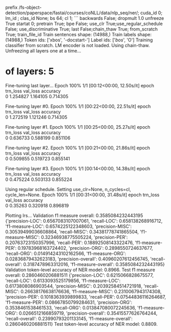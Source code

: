 
prefix /fs-object-detection/paperspace/fastai/courses/coNLL/data/nlp_seq/ner/; cuda_id 0; lm_id ; clas_id None; bs 64; cl 1; ```
backwards False; dropmult 1.0 unfreeze True startat 0; pretrain True; bpe False; use_clr True;use_regular_schedule False; use_discriminative True; last False;chain_thaw True; from_scratch True; train_file_id 
Train sentences shape: (14988,)
Train labels shape: (14988,)
Token ids: ['xbos', '-docstart-']
Label ids: ['_bos_', 'O']
Training classifier from scratch. LM encoder is not loaded.
Using chain-thaw. Unfreezing all layers one at a time...
# of layers: 5
Fine-tuning last layer...
Epoch
100% 1/1 [00:12<00:00, 12.50s/it]
epoch      trn_loss   val_loss   accuracy                   
    0      1.254827   1.164105   0.714305  

Fine-tuning layer #0.
Epoch
100% 1/1 [00:22<00:00, 22.51s/it]
epoch      trn_loss   val_loss   accuracy                   
    0      1.272519   1.121246   0.714305  

Fine-tuning layer #1.
Epoch
100% 1/1 [00:25<00:00, 25.27s/it]
epoch      trn_loss   val_loss   accuracy                    
    0      0.636733   0.588199   0.851106  

Fine-tuning layer #2.
Epoch
100% 1/1 [00:21<00:00, 21.86s/it]
epoch      trn_loss   val_loss   accuracy                    
    0      0.509855   0.519723   0.855141  

Fine-tuning layer #3.
Epoch
100% 1/1 [00:14<00:00, 14.38s/it]
epoch      trn_loss   val_loss   accuracy                    
    0      0.475224   0.503133   0.855224  

Using regular schedule. Setting use_clr=None, n_cycles=cl, cycle_len=None.
Epoch
100% 1/1 [00:31<00:00, 31.48s/it]
epoch      trn_loss   val_loss   accuracy                    
    0      0.35263    0.320918   0.896819  

Plotting lrs...
Validation f1 measure overall: 0.3585084232443195
{'precision-LOC': 0.6567083107007061, 'recall-LOC': 0.658138268916712, 'f1-measure-LOC': 0.6574225122348603, 'precision-MISC': 0.30539499036608864, 'recall-MISC': 0.34381778741865504, 'f1-measure-MISC': 0.32346938775505224, 'precision-PER': 0.20763723150357996, 'recall-PER': 0.18892508143322476, 'f1-measure-PER': 0.19783968163724402, 'precision-ORG': 0.2898550724637677, 'recall-ORG': 0.014914243102162566, 'f1-measure-ORG': 0.02836879432623183, 'precision-overall': 0.40960207612456745, 'recall-overall': 0.3187478963312016, 'f1-measure-overall': 0.3585084232443195}
Validation token-level accuracy of NER model: 0.8966.
Test f1 measure overall: 0.2860460206881511
{'precision-LOC': 0.6215066828675577, 'recall-LOC': 0.6133093525179856, 'f1-measure-LOC': 0.6173808086903544, 'precision-MISC': 0.20392584514721918, 'recall-MISC': 0.26638176638176636, 'f1-measure-MISC': 0.2310067943174308, 'precision-PER': 0.1018363939899833, 'recall-PER': 0.07544836116264687, 'f1-measure-PER': 0.08667850799284631, 'precision-ORG': 0.3538461538461533, 'recall-ORG': 0.013847080072245636, 'f1-measure-ORG': 0.0266512166859719, 'precision-overall': 0.35415577626764244, 'recall-overall': 0.23990793201133145, 'f1-measure-overall': 0.2860460206881511}
Test token-level accuracy of NER model: 0.8809.
```
